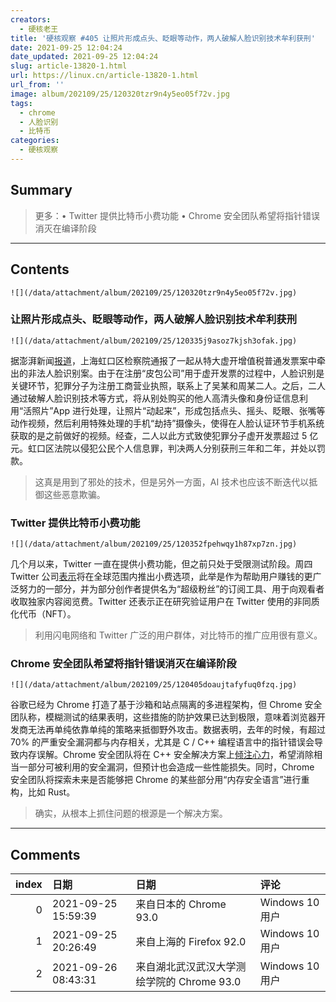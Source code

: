 ```yaml
---
creators:
  - 硬核老王
title: '硬核观察 #405 让照片形成点头、眨眼等动作，两人破解人脸识别技术牟利获刑'
date: 2021-09-25 12:04:24
date_updated: 2021-09-25 12:04:24
slug: article-13820-1.html
url: https://linux.cn/article-13820-1.html
url_from: ''
image: album/202109/25/120320tzr9n4y5eo05f72v.jpg
tags:
  - chrome
  - 人脸识别
  - 比特币
categories:
  - 硬核观察
---
```


## Summary

> 更多：• Twitter 提供比特币小费功能 • Chrome 安全团队希望将指针错误消灭在编译阶段

***

<!-- more -->

## Contents

`![](/data/attachment/album/202109/25/120320tzr9n4y5eo05f72v.jpg)`

### 让照片形成点头、眨眼等动作，两人破解人脸识别技术牟利获刑

`![](/data/attachment/album/202109/25/120335j9asoz7kjsh3ofak.jpg)`

据澎湃新闻[报道](https://tech.ifeng.com/c/89nJjZzIFTE)，上海虹口区检察院通报了一起从特大虚开增值税普通发票案中牵出的非法人脸识别案。由于在注册“皮包公司”用于虚开发票的过程中，人脸识别是关键环节，犯罪分子为注册工商营业执照，联系上了吴某和周某二人。之后，二人通过破解人脸识别技术等方式，将从别处购买的他人高清头像和身份证信息利用“活照片”App 进行处理，让照片“动起来”，形成包括点头、摇头、眨眼、张嘴等动作视频，然后利用特殊处理的手机“劫持”摄像头，使得在人脸认证环节手机系统获取的是之前做好的视频。经查，二人以此方式致使犯罪分子虚开发票超过 5 亿元。虹口区法院以侵犯公民个人信息罪，判决两人分别获刑三年和二年，并处以罚款。

> 
> 这真是用到了邪处的技术，但是另外一方面，AI 技术也应该不断迭代以抵御这些恶意欺骗。
> 
> 
> 

### Twitter 提供比特币小费功能

`![](/data/attachment/album/202109/25/120352fpehwqy1h87xp7zn.jpg)`

几个月以来，Twitter 一直在提供小费功能，但之前只处于受限测试阶段。周四 Twitter 公司[表示](https://www.bloomberg.com/news/articles/2021-09-23/twitter-adds-bitcoin-tipping-pushes-further-into-nfts)将在全球范围内推出小费选项，此举是作为帮助用户赚钱的更广泛努力的一部分，并为部分创作者提供名为“超级粉丝”的订阅工具、用于向观看者收取独家内容阅览费。Twitter 还表示正在研究验证用户在 Twitter 使用的非同质化代币（NFT）。

> 
> 利用闪电网络和 Twitter 广泛的用户群体，对比特币的推广应用很有意义。
> 
> 
> 

### Chrome 安全团队希望将指针错误消灭在编译阶段

`![](/data/attachment/album/202109/25/120405doaujtafyfuq0fzq.jpg)`

谷歌已经为 Chrome 打造了基于沙箱和站点隔离的多进程架构，但 Chrome 安全团队称，模糊测试的结果表明，这些措施的防护效果已达到极限，意味着浏览器开发商无法再单纯依靠单纯的策略来抵御野外攻击。数据表明，去年的时候，有超过 70% 的严重安全漏洞都与内存相关，尤其是 C / C++ 编程语言中的指针错误会导致内存误解。Chrome 安全团队将在 C++ 安全解决方案上[倾注心力](https://security.googleblog.com/2021/09/an-update-on-memory-safety-in-chrome.html)，希望消除相当一部分可被利用的安全漏洞，但预计也会造成一些性能损失。同时，Chrome 安全团队将探索未来是否能够把 Chrome 的某些部分用“内存安全语言”进行重构，比如 Rust。

> 
> 确实，从根本上抓住问题的根源是一个解决方案。
> 
> 
>

***

## Comments

|   index | 日期                | 日期                                                       | 评论                                             |
|--------:|:--------------------|:-----------------------------------------------------------|:-------------------------------------------------|
|       0 | 2021-09-25 15:59:39 | 来自日本的 Chrome 93.0|Windows 10 用户                     | 比特币早点灭亡吧，只想着割韭菜，没想着怎么落地。 |
|       1 | 2021-09-25 20:26:49 | 来自上海的 Firefox 92.0|Windows 10 用户                    | 你有多想, 就会有多失望.                          |
|       2 | 2021-09-26 08:43:31 | 来自湖北武汉武汉大学测绘学院的 Chrome 93.0|Windows 10 用户 | 那您赶紧掏空8个钱包上啊，all in.                 |

